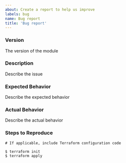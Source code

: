 ```yaml
---
about: Create a report to help us improve
labels: bug
name: Bug report
title: 'Bug report'
---
```


### Version

The version of the module

### Description

Describe the issue

### Expected Behavior

Describe the expected behavior

### Actual Behavior

Describe the actual behavior

### Steps to Reproduce

```hcl
# If applicable, include Terraform configuration code
```

    $ terraform init
    $ terraform apply
